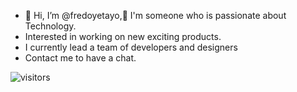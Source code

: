 - 👋 Hi, I’m @fredoyetayo,👋 I'm someone who is passionate about Technology.
- Interested in working on new exciting products.
- I currently lead a team of developers and designers 
- Contact me to have a chat.

![visitors](https://visitor-badge.glitch.me/badge?page_id=fredoyetayo&left_color=black&right_color=white)

<!---
fredoyetayo/fredoyetayo is a ✨ special ✨ repository because its `README.md` (this file) appears on your GitHub profile.
You can click the Preview link to take a look at your changes.
--->
